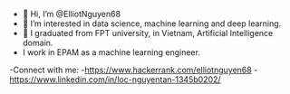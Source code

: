 - 👋 Hi, I’m @ElliotNguyen68
- 👀 I’m interested in data science, machine learning and deep learning.
- 🌱 I graduated from FPT university, in Vietnam, Artificial Intelligence domain.
- I work in EPAM as a machine learning engineer.

-Connect with me:
-https://www.hackerrank.com/elliotnguyen68
-https://www.linkedin.com/in/loc-nguyentan-1345b0202/
